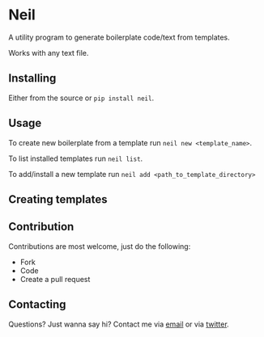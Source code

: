 # Neil

A utility program to generate boilerplate code/text from templates.

Works with any text file.

## Installing

Either from the source or ```pip install neil```.

## Usage

To create new boilerplate from a template run
```neil new <template_name>```.

To list installed templates run ```neil list```.

To add/install a new template run ```neil add <path_to_template_directory>```

## Creating templates
## Contribution

Contributions are most welcome, just do the following:

- Fork
- Code
- Create a pull request

## Contacting
Questions? Just wanna say hi? Contact me via [email](juho@jsalli.com) or via [twitter](twitter.com/juhosa).